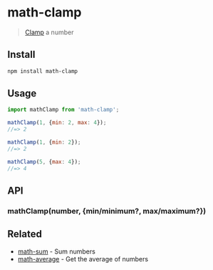 # math-clamp

> [Clamp](https://en.wikipedia.org/wiki/Clamping_(graphics)) a number

## Install

```sh
npm install math-clamp
```

## Usage

```js
import mathClamp from 'math-clamp';

mathClamp(1, {min: 2, max: 4});
//=> 2

mathClamp(1, {min: 2});
//=> 2

mathClamp(5, {max: 4});
//=> 4
```

## API

### mathClamp(number, {min/minimum?, max/maximum?})

## Related

- [math-sum](https://github.com/sindresorhus/math-sum) - Sum numbers
- [math-average](https://github.com/sindresorhus/math-average) - Get the average of numbers
